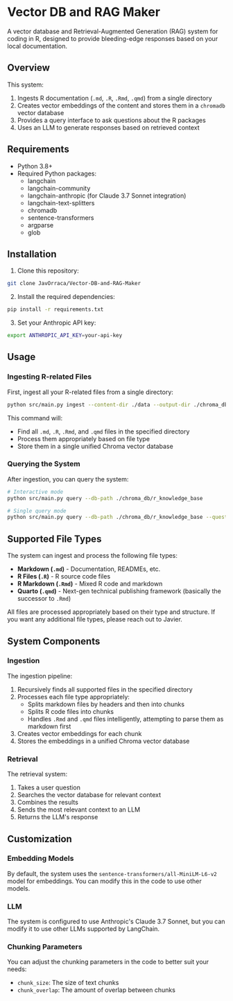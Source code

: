 # Vector DB and RAG Maker

A vector database and Retrieval-Augmented Generation (RAG) system for coding in R, designed to provide bleeding-edge responses based on your local documentation.

## Overview

This system:
1. Ingests R documentation (`.md`, `.R`, `.Rmd`, `.qmd`) from a single directory
2. Creates vector embeddings of the content and stores them in a `chromadb` vector database
3. Provides a query interface to ask questions about the R packages
4. Uses an LLM to generate responses based on retrieved context

## Requirements

- Python 3.8+
- Required Python packages:
  - langchain
  - langchain-community
  - langchain-anthropic (for Claude 3.7 Sonnet integration)
  - langchain-text-splitters
  - chromadb
  - sentence-transformers
  - argparse
  - glob

## Installation

1. Clone this repository:
```bash
git clone JavOrraca/Vector-DB-and-RAG-Maker
```

2. Install the required dependencies:
```bash
pip install -r requirements.txt
```

3. Set your Anthropic API key:
```bash
export ANTHROPIC_API_KEY=your-api-key
```

## Usage

### Ingesting R-related Files

First, ingest all your R-related files from a single directory:

```bash
python src/main.py ingest --content-dir ./data --output-dir ./chroma_db
```

This command will:
- Find all `.md`, `.R`, `.Rmd`, and `.qmd` files in the specified directory
- Process them appropriately based on file type
- Store them in a single unified Chroma vector database

### Querying the System

After ingestion, you can query the system:

```bash
# Interactive mode
python src/main.py query --db-path ./chroma_db/r_knowledge_base

# Single query mode
python src/main.py query --db-path ./chroma_db/r_knowledge_base --question "How do I use dplyr's filter function?"
```

## Supported File Types

The system can ingest and process the following file types:

- **Markdown (`.md`)** - Documentation, READMEs, etc.
- **R Files (`.R`)** - R source code files
- **R Markdown (`.Rmd`)** - Mixed R code and markdown
- **Quarto (`.qmd`)** - Next-gen technical publishing framework (basically the successor to `.Rmd`)

All files are processed appropriately based on their type and structure. If you want any additional file types, please reach out to Javier.

## System Components

### Ingestion

The ingestion pipeline:
1. Recursively finds all supported files in the specified directory
2. Processes each file type appropriately:
   - Splits markdown files by headers and then into chunks
   - Splits R code files into chunks
   - Handles `.Rmd` and `.qmd` files intelligently, attempting to parse them as markdown first
3. Creates vector embeddings for each chunk
4. Stores the embeddings in a unified Chroma vector database

### Retrieval

The retrieval system:
1. Takes a user question
2. Searches the vector database for relevant context
3. Combines the results
4. Sends the most relevant context to an LLM
5. Returns the LLM's response

## Customization

### Embedding Models

By default, the system uses the `sentence-transformers/all-MiniLM-L6-v2` model for embeddings. You can modify this in the code to use other models.

### LLM

The system is configured to use Anthropic's Claude 3.7 Sonnet, but you can modify it to use other LLMs supported by LangChain.

### Chunking Parameters

You can adjust the chunking parameters in the code to better suit your needs:
- `chunk_size`: The size of text chunks
- `chunk_overlap`: The amount of overlap between chunks
